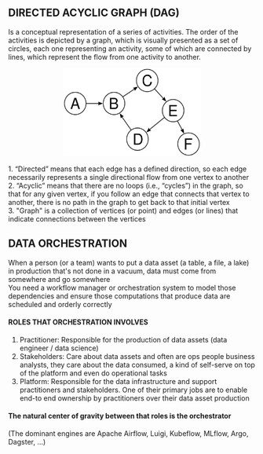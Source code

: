 ## DIRECTED ACYCLIC GRAPH (DAG)
Is a conceptual representation of a series of activities. The order of the activities is depicted by a graph, which is visually presented as a set of circles, each one representing an activity, some of which are connected by lines, which represent the flow from one activity to another.

<p align="center"><img src="dag1.png" width=280 height=180 /></p>
1. “Directed” means that each edge has a defined direction, so each edge necessarily represents a single directional flow from one vertex to another<br/>
2. “Acyclic” means that there are no loops (i.e., “cycles”) in the graph, so that for any given vertex, if you follow an edge that connects that vertex to another, there is no path in the graph to get back to that initial vertex<br/>
3. "Graph" is a collection of vertices (or point) and edges (or lines) that indicate connections between the vertices<br/>

## DATA ORCHESTRATION
When a person (or a team) wants to put a data asset (a table, a file, a lake) in production that's not done in a vacuum, data must come from somewhere and go somewhere  
You need a workflow manager or orchestration system to model those dependencies and ensure those computations that produce data are scheduled and orderly correctly

#### ROLES THAT ORCHESTRATION INVOLVES
1. Practitioner: Responsible for the production of data assets (data engineer / data science)
2. Stakeholders: Care about data assets and often are ops people business analysts, they care about the data consumed, a kind of self-serve on top of the platform and even do operational tasks
3. Platform: Responsible for the data infrastructure and support practitioners and stakeholders.  One of their primary jobs are to enable end-to end ownership by practitioners over their data asset production

#### The natural center of gravity between that roles is the orchestrator
(The dominant engines are Apache Airflow, Luigi, Kubeflow, MLflow, Argo, Dagster, ...)
